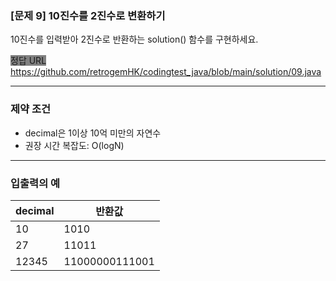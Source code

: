 ### [문제 9] 10진수를 2진수로 변환하기

10진수를 입력받아 2진수로 반환하는 solution() 함수를 구현하세요.

<span style="background-color: gray">정답 URL</span> https://github.com/retrogemHK/codingtest_java/blob/main/solution/09.java

---
### 제약 조건
- decimal은 1이상 10억 미만의 자연수
- 권장 시간 복잡도: O(logN)
---
### 입출력의 예
| decimal      | 반환값   |
|--------------|-------|
| 10           | 1010  |
| 27           | 11011 |
| 12345        | 11000000111001    |
